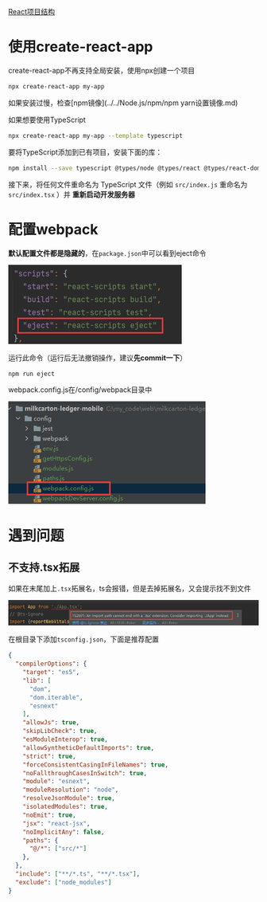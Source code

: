 [React项目结构](https://segmentfault.com/a/1190000019759949)

# 使用create-react-app

create-react-app不再支持全局安装，使用npx创建一个项目

```sh
npx create-react-app my-app
```

如果安装过慢，检查[npm镜像](../../Node.js/npm/npm yarn设置镜像.md)

如果想要使用TypeScript

```sh
npx create-react-app my-app --template typescript
```

要将TypeScript添加到已有项目，安装下面的库：

```sh
npm install --save typescript @types/node @types/react @types/react-dom @types/jest
```

接下来，将任何文件重命名为 TypeScript 文件（例如 `src/index.js` 重命名为 `src/index.tsx` ）并 **重新启动开发服务器**

# 配置webpack

**默认配置文件都是隐藏的**，在`package.json`中可以看到eject命令

![image-20220322160703937](https://raw.githubusercontent.com/chan-we/my_note/picbed/202203221607039.png)

运行此命令（运行后无法撤销操作，建议**先commit一下**）

```
npm run eject
```

webpack.config.js在/config/webpack目录中

![image-20220322160956925](https://raw.githubusercontent.com/chan-we/my_note/picbed/202203221609988.png)

# 遇到问题

## 不支持.tsx拓展

如果在末尾加上`.tsx`拓展名，ts会报错，但是去掉拓展名，又会提示找不到文件

![image-20220322161456060](https://raw.githubusercontent.com/chan-we/my_note/picbed/202203221614129.png)

在根目录下添加`tsconfig.json`，下面是推荐配置

```json
{
  "compilerOptions": {
    "target": "es5",
    "lib": [
      "dom",
      "dom.iterable",
      "esnext"
    ],
    "allowJs": true,
    "skipLibCheck": true,
    "esModuleInterop": true,
    "allowSyntheticDefaultImports": true,
    "strict": true,
    "forceConsistentCasingInFileNames": true,
    "noFallthroughCasesInSwitch": true,
    "module": "esnext",
    "moduleResolution": "node",
    "resolveJsonModule": true,
    "isolatedModules": true,
    "noEmit": true,
    "jsx": "react-jsx",
    "noImplicitAny": false,
    "paths": {
      "@/*": ["src/*"]
    },
  },
  "include": ["**/*.ts", "**/*.tsx"],
  "exclude": ["node_modules"]
}
```